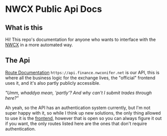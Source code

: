 # NWCX Public Api Docs

## What is this

Hi! This repo's documentation for anyone who wants to interface with the [NWCX](https://finance.nwconifer.net) in a more automated way.

## The Api

[Route Documentation](API_ROUTES.md)
`https://api.finance.nwconifer.net` is our API, this is where all the business logic for the exchange lives, the "official" frontend uses it, and it's also partly publicly accessible.

_"Umm, whaddya mean, 'partly'? And why can't I submit trades through here?"_

Ah yeah, so the API has an authentication system currently, but I'm not super happy with it, so while I think up new solutions, the only thing allowed to use it is the [front](https://finance.nwconifer.net)[end](https://github.com/nwconifer-technical/nwc-trade-frontend), however that is open so you can always figure it out if you want, the only routes listed here are the ones that don't require authentication.
